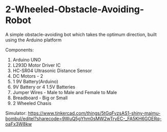 # 2-Wheeled-Obstacle-Avoiding-Robot
A simple obstacle-avoiding bot which takes the optimum direction, built using the Arduino platform

Components:
1. Arduino UNO
2. L293D Motor Driver IC
3. HC-SR04 Ultrasonic Distance Sensor
4. DC Motors - 2
5. 1 9V Battery(Arduino)
6. 9V Battery or 4 1.5V Batteries
7. Jumper Wires - Male to Male and Female to Male
8. Breadboard - Big or Small
9. 2 Wheeled Chasis

Simulator:
https://www.tinkercad.com/things/5tGqFvzsAS1-shiny-maimu-bombul/editel?sharecode=9WuQ5gYhm0sMW2wTryEC-_FA5KH6GOERq-oaFx3W8kw


